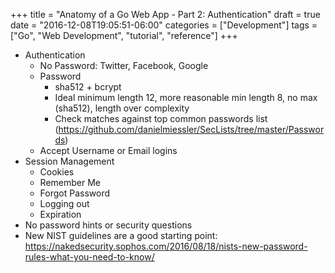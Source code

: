 +++
title = "Anatomy of a Go Web App - Part 2: Authentication"
draft = true
date = "2016-12-08T19:05:51-06:00"
categories = ["Development"]
tags = ["Go", "Web Development", "tutorial", "reference"]
+++

* Authentication
  * No Password: Twitter, Facebook, Google
  * Password
    * sha512 + bcrypt
    * Ideal minimum length 12, more reasonable min length 8, no max (sha512), length over complexity
    * Check matches against top common passwords list (https://github.com/danielmiessler/SecLists/tree/master/Passwords)
  * Accept Username or Email logins
* Session Management
	* Cookies
	* Remember Me
	* Forgot Password
	* Logging out
	* Expiration
* No password hints or security questions
* New NIST guidelines are a good starting point: https://nakedsecurity.sophos.com/2016/08/18/nists-new-password-rules-what-you-need-to-know/

